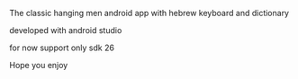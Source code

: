 The classic hanging men android app with hebrew keyboard and dictionary

developed with android studio

for now support only sdk 26 

Hope you enjoy


